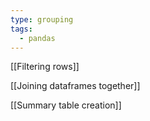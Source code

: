 ```yaml
---
type: grouping
tags:
  - pandas
---
```

[[Filtering rows]]

[[Joining dataframes together]]

[[Summary table creation]]